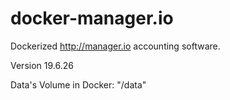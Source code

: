 # docker-manager.io

Dockerized http://manager.io accounting software.

Version 19.6.26

Data's Volume in Docker: "/data"
